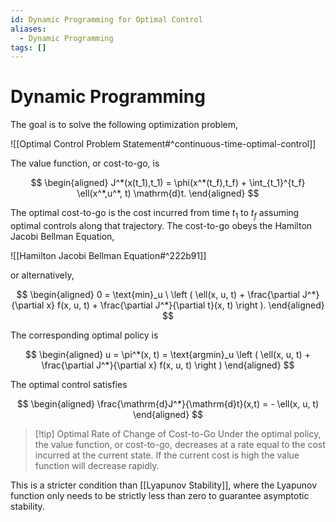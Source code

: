 ```yaml
---
id: Dynamic Programming for Optimal Control
aliases:
  - Dynamic Programming
tags: []
---
```


# Dynamic Programming

The goal is to solve the following optimization problem,

![[Optimal Control Problem Statement#^continuous-time-optimal-control]]

The value function, or cost-to-go, is

$$
\begin{aligned}
	J^*(x(t_1),t_1) = \phi(x^*(t_f),t_f) + \int_{t_1}^{t_f} \ell(x^*,u^*, t)
        \mathrm{d}t.
\end{aligned}
$$

The optimal cost-to-go is the cost incurred from time $t_1$ to $t_f$ assuming
optimal controls along that trajectory.  The cost-to-go obeys the Hamilton
Jacobi Bellman Equation,

![[Hamilton Jacobi Bellman Equation#^222b91]]

or alternatively,

$$
\begin{aligned}
	0 = \text{min}_u \ \left ( \ell(x, u, t) + \frac{\partial J^*}{\partial x}
        f(x, u, t) + \frac{\partial J^*}{\partial t}(x, t) \right ).
\end{aligned}
$$

The corresponding optimal policy is

$$
\begin{aligned}
	u = \pi^*(x, t) = \text{argmin}_u \left ( \ell(x, u, t) + \frac{\partial
        J^*}{\partial x} f(x, u, t) \right )
\end{aligned}
$$

The optimal control satisfies

$$
\begin{aligned}
	\frac{\mathrm{d}J^*}{\mathrm{d}t}(x,t) = - \ell(x, u, t)
\end{aligned}
$$

> [!tip] Optimal Rate of Change of Cost-to-Go
> Under the optimal policy, the value function, or cost-to-go, decreases at a
rate equal to the cost incurred at the current state. If the current cost is
high the value function will decrease rapidly.

This is a stricter condition than [[Lyapunov Stability]], where the Lyapunov
function only needs to be strictly less than zero to guarantee asymptotic
stability.
